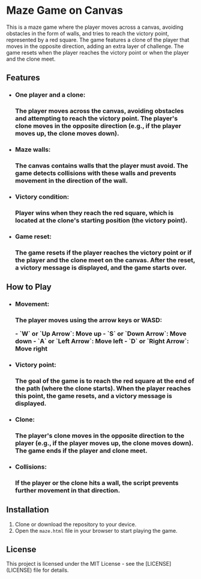 <h1>Maze Game on Canvas</h1>

<p>This is a maze game where the player moves across a canvas, avoiding obstacles in the form of walls, and tries to reach the victory point, represented by a red square. The game features a clone of the player that moves in the opposite direction, adding an extra layer of challenge. The game resets when the player reaches the victory point or when the player and the clone meet.</p>

<h2>Features</h2>

- <h3>One player and a clone:<h3>
  <p>The player moves across the canvas, avoiding obstacles and attempting to reach the victory point. The player's clone moves in the opposite direction (e.g., if the player moves up, the clone moves down).</p>

- <h3>Maze walls:<h3>
  <p>The canvas contains walls that the player must avoid. The game detects collisions with these walls and prevents movement in the direction of the wall.</p>

- <h3>Victory condition:<h3>
  <p>Player wins when they reach the red square, which is located at the clone's starting position (the victory point).</p>

- <h3>Game reset:<h3>
  <p>The game resets if the player reaches the victory point or if the player and the clone meet on the canvas. After the reset, a victory message is displayed, and the game starts over.</p>

<h2>How to Play</h2>

- <h3>Movement:<h3>
  <p>The player moves using the arrow keys or WASD:</p>
  - `W` or `Up Arrow`: Move up
  - `S` or `Down Arrow`: Move down
  - `A` or `Left Arrow`: Move left
  - `D` or `Right Arrow`: Move right

- <h3>Victory point:<h3>
  <p>The goal of the game is to reach the red square at the end of the path (where the clone starts). When the player reaches this point, the game resets, and a victory message is displayed.</p>

- <h3>Clone:<h3>
  <p>The player's clone moves in the opposite direction to the player (e.g., if the player moves up, the clone moves down). The game ends if the player and clone meet.</p>

- <h3>Collisions:<h3>
  <p>If the player or the clone hits a wall, the script prevents further movement in that direction.</p>

<h2>Installation</h2>

1. Clone or download the repository to your device.
2. Open the `maze.html` file in your browser to start playing the game.</p>

<h2>License</h2>

<p>This project is licensed under the MIT License - see the [LICENSE](LICENSE) file for details.</p>
